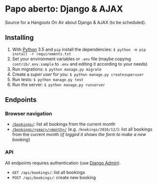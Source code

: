 # Papo aberto: Django & AJAX

Source for a Hangouts On Air about Django & AJAX (to be scheduled).

## Installing

1. With [Python](http://python.org) 3.5 and `pip` install the dependencies: `$ python -m pip install -r requirements.txt`
1. Set your environment variables or `.env` file (maybe copying `contrib/.env.sample` to `.env` and editing it according to your needs)
1. Run migrations: `$ python manage.py migrate`
1. Create a _super user_ for you: `$ python manage.py createsuperuser`
1. Run tests: `$ python manage.py test`
1. Run the server: `$ python manage.py runserver`

## Endpoints

### Browser navigation

* [`/bookings/`](http://localhost:8000/bookings/): list all bookings from the current month
* [`/bookings/<year>/<month>/`](http://localhost:8000/bookings/2016/12/) (e.g. `/bookings/2016/12/`): list all bookings from the current month (*if logged it shows the form to make a new booking*) 


### API

All endpoints requires authentication (use [Django Admin](http://localhost:8000/admin/)).

* `GET /api/bookings/`: list all bookings
* `POST /api/bookings/`: create new booking
